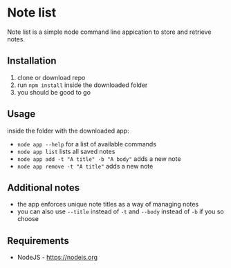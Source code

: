# Note list
Note list is a simple node command line appication to store and retrieve notes.

## Installation
1. clone or download repo
1. run `npm install` inside the downloaded folder
1. you should be good to go

## Usage
inside the folder with the downloaded app:
- `node app --help` for a list of available commands
- `node app list` lists all saved notes
- `node app add -t "A title" -b "A body"` adds a new note
- `node app remove -t "A title"` adds a new note

## Additional notes
- the app enforces unique note titles as a way of managing notes
- you can also use `--title` instead of `-t` and `--body` instead of `-b` if you so choose

## Requirements
- NodeJS - https://nodejs.org
